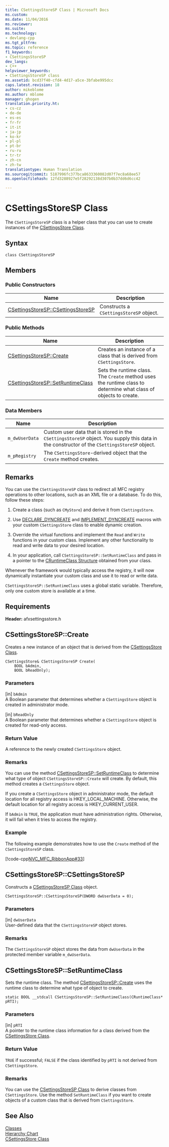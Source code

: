 ```yaml
---
title: CSettingsStoreSP Class | Microsoft Docs
ms.custom: 
ms.date: 11/04/2016
ms.reviewer: 
ms.suite: 
ms.technology:
- devlang-cpp
ms.tgt_pltfrm: 
ms.topic: reference
f1_keywords:
- CSettingsStoreSP
dev_langs:
- C++
helpviewer_keywords:
- CSettingsStoreSP class
ms.assetid: bcd37f40-cfd4-4d17-a5ce-3bfabe995dcc
caps.latest.revision: 18
author: mikeblome
ms.author: mblome
manager: ghogen
translation.priority.ht:
- cs-cz
- de-de
- es-es
- fr-fr
- it-it
- ja-jp
- ko-kr
- pl-pl
- pt-br
- ru-ru
- tr-tr
- zh-cn
- zh-tw
translationtype: Human Translation
ms.sourcegitcommit: 5187996fc377bca8633360082d07f7ec8a68ee57
ms.openlocfilehash: 12fd3288927e5f28292138d307b0b37dd6d6cc42

---
```

# CSettingsStoreSP Class
The `CSettingsStoreSP` class is a helper class that you can use to create instances of the [CSettingsStore Class](../../mfc/reference/csettingsstore-class.md).  
  
## Syntax  
  
```  
class CSettingsStoreSP  
```  
  
## Members  
  
### Public Constructors  
  
|Name|Description|  
|----------|-----------------|  
|[CSettingsStoreSP::CSettingsStoreSP](#csettingsstoresp__csettingsstoresp)|Constructs a `CSettingsStoreSP` object.|  
  
### Public Methods  
  
|Name|Description|  
|----------|-----------------|  
|[CSettingsStoreSP::Create](#csettingsstoresp__create)|Creates an instance of a class that is derived from `CSettingsStore`.|  
|[CSettingsStoreSP::SetRuntimeClass](#csettingsstoresp__setruntimeclass)|Sets the runtime class. The `Create` method uses the runtime class to determine what class of objects to create.|  
  
### Data Members  
  
|Name|Description|  
|----------|-----------------|  
|`m_dwUserData`|Custom user data that is stored in the `CSettingsStoreSP` object. You supply this data in the constructor of the `CSettingsStoreSP` object.|  
|`m_pRegistry`|The `CSettingsStore`-derived object that the `Create` method creates.|  
  
## Remarks  
 You can use the `CSettingsStoreSP` class to redirect all MFC registry operations to other locations, such as an XML file or a database. To do this, follow these steps:  
  
1.  Create a class (such as `CMyStore`) and derive it from `CSettingsStore`.  
  
2.  Use [DECLARE_DYNCREATE](run-time-object-model-services.md#declare_dyncreate) and [IMPLEMENT_DYNCREATE](run-time-object-model-services.md#implement_dyncreate) macros with your custom `CSettingsStore` class to enable dynamic creation.  
  
3.  Override the virtual functions and implement the `Read` and `Write` functions in your custom class. Implement any other functionality to read and write data to your desired location.  
  
4.  In your application, call `CSettingsStoreSP::SetRuntimeClass` and pass in a pointer to the [CRuntimeClass Structure](../../mfc/reference/cruntimeclass-structure.md) obtained from your class.  
  
 Whenever the framework would typically access the registry, it will now dynamically instantiate your custom class and use it to read or write data.  
  
 `CSettingsStoreSP::SetRuntimeClass` uses a global static variable. Therefore, only one custom store is available at a time.  
  
## Requirements  
 **Header:** afxsettingsstore.h  
  
##  <a name="csettingsstoresp__create"></a>  CSettingsStoreSP::Create  
 Creates a new instance of an object that is derived from the [CSettingsStore Class](../../mfc/reference/csettingsstore-class.md).  
  
```  
CSettingsStore& CSettingsStoreSP Create(
    BOOL bAdmin,  
    BOOL bReadOnly);
```  
  
### Parameters  
 [in] `bAdmin`  
 A Boolean parameter that determines whether a `CSettingsStore` object is created in administrator mode.  
  
 [in] `bReadOnly`  
 A Boolean parameter that determines whether a `CSettingsStore` object is created for read-only access.  
  
### Return Value  
 A reference to the newly created `CSettingsStore` object.  
  
### Remarks  
 You can use the method [CSettingsStoreSP::SetRuntimeClass](#csettingsstoresp__setruntimeclass) to determine what type of object `CSettingsStoreSP::Create` will create. By default, this method creates a `CSettingsStore` object.  
  
 If you create a `CSettingsStore` object in administrator mode, the default location for all registry access is HKEY_LOCAL_MACHINE. Otherwise, the default location for all registry access is HKEY_CURRENT_USER.  
  
 If `bAdmin` is `TRUE`, the application must have administration rights. Otherwise, it will fail when it tries to access the registry.  
  
### Example  
 The following example demonstrates how to use the `Create` method of the `CSettingsStoreSP` class.  
  
 [!code-cpp[NVC_MFC_RibbonApp#33](../../mfc/reference/codesnippet/cpp/csettingsstoresp-class_1.cpp)]  
  
##  <a name="csettingsstoresp__csettingsstoresp"></a>  CSettingsStoreSP::CSettingsStoreSP  
 Constructs a [CSettingsStoreSP Class](../../mfc/reference/csettingsstoresp-class.md) object.  
  
```  
CSettingsStoreSP::CSettingsStoreSP(DWORD dwUserData = 0);
```  
  
### Parameters  
 [in] `dwUserData`  
 User-defined data that the `CSettingsStoreSP` object stores.  
  
### Remarks  
 The `CSettingsStoreSP` object stores the data from `dwUserData` in the protected member variable `m_dwUserData`.  
  
##  <a name="csettingsstoresp__setruntimeclass"></a>  CSettingsStoreSP::SetRuntimeClass  
 Sets the runtime class. The method [CSettingsStoreSP::Create](#csettingsstoresp__create) uses the runtime class to determine what type of object to create.  
  
```  
static BOOL __stdcall CSettingsStoreSP::SetRuntimeClass(CRuntimeClass* pRTI);
```  
  
### Parameters  
 [in] `pRTI`  
 A pointer to the runtime class information for a class derived from the [CSettingsStore Class](../../mfc/reference/csettingsstore-class.md).  
  
### Return Value  
 `TRUE` if successful; `FALSE` if the class identified by `pRTI` is not derived from `CSettingsStore`.  
  
### Remarks  
 You can use the [CSettingsStoreSP Class](../../mfc/reference/csettingsstoresp-class.md) to derive classes from `CSettingsStore`. Use the method `SetRuntimeClass` if you want to create objects of a custom class that is derived from `CSettingsStore`.  
  
## See Also  
 [Classes](../../mfc/reference/mfc-classes.md)   
 [Hierarchy Chart](../../mfc/hierarchy-chart.md)   
 [CSettingsStore Class](../../mfc/reference/csettingsstore-class.md)



<!--HONumber=Jan17_HO1-->


